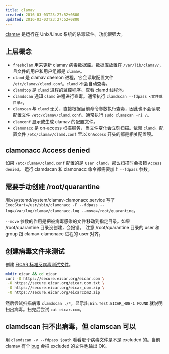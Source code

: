 ```yaml
---
title: clamav
created: 2016-03-03T23:27:52+0800
updated: 2016-03-03T23:27:52+0800
---
```



[clamav](https://www.clamav.net/) 是运行在 Unix/Linux 系统的杀毒软件。功能很强大。

## 上层概念

- `freshclam` 用来更新 clamav 病毒数据库。数据库放置在 `/var/lib/clamav/`，且文件的用户和用户组都是 `clamav`。
- `clamd` 是 clamav daemon 进程，它会读取配置文件 `/etc/clamav/clamd.conf`。`clamd` 不会自动查毒。
- `clamdtop` 是 `clamd` 进程的监控程序。查看 clamd 线程池。
- `clamdscan` 通知 `clamd` 进程进行查毒。通常执行 `clamdscan --fdpass <文件或目录>`。
- `clamscan` 与 `clamd` 无关，直接根据当前命令参数执行查毒，因此也不会读取配置文件 `/etc/clamav/clamd.conf`。通常执行 `sudo clamscan -ri /`。
- `clamconf` 显示或生成 clamav 的配置文件。
- `clamonacc` 是 on-access 扫描服务，当文件变化会立刻扫描。依赖 `clamd`。配置文件 `/etc/clamav/clamd.conf` 里以 `OnAccess` 开头的都是相关配置项。

## clamonacc Access denied

如果 `/etc/clamav/clamd.conf` 配置的是 `User clamd`，那么扫描时会报错 `Access denied`。
运行 clamdscan 和 clamonacc 命令都需要加上 `--fdpass` 参数。

## 需要手动创建 /root/quarantine

/lib/systemd/system/clamav-clamonacc.service 写了 `ExecStart=/usr/sbin/clamonacc -F --fdpass --log=/var/log/clamav/clamonacc.log --move=/root/quarantine`。

`--move` 参数的作用是把被病毒感染的文件移动到指定目录。如果 /root/quarantine 目录没创建，会报错。
注意 /root/quarantine 目录的 user 和 group 跟 clamav-clamonacc 进程的 user 对齐。

## 创建病毒文件来测试

创建 [EICAR 标准反病毒测试文件](https://www.eicar.org/download-anti-malware-testfile/)。

```sh
mkdir eicar && cd eicar
curl -O https://secure.eicar.org/eicar.com \
 -O https://secure.eicar.org/eicar.com.txt \
 -O https://secure.eicar.org/eicar_com.zip \
 -O https://secure.eicar.org/eicarcom2.zip
```

然后尝试扫描病毒 `clamdscan ./*`，显示出 `Win.Test.EICAR_HDB-1 FOUND` 就说明扫出病毒。扫完后尝试 `cat eicar.com`。

## clamdscan 扫不出病毒，但 clamscan 可以

用 `clamdscan -v --fdpass $path` 看看那个病毒文件是不是 excluded 的。当前 clamav 有个 [bug](https://github.com/Cisco-Talos/clamav/issues/940) 会把 excluded 的文件也输出 OK。
